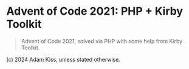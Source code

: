 # Advent of Code 2021: PHP + Kirby Toolkit

> Advent of Code 2021, solved via PHP with some help from Kirby Toolkit.

(c) 2024 Adam Kiss, unless stated otherwise.
